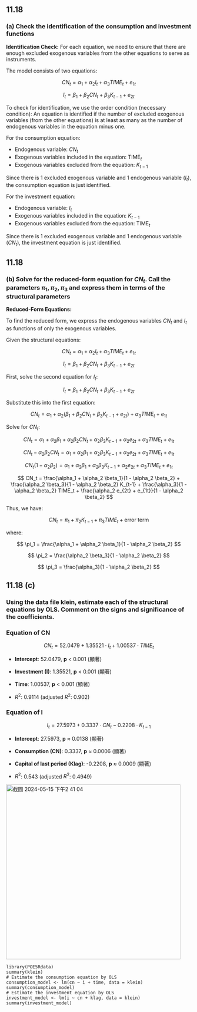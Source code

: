 ## 11.18 
### (a) Check the identification of the consumption and investment functions

**Identification Check:** For each equation, we need to ensure that there are enough excluded exogenous variables from the other equations to serve as instruments.

The model consists of two equations:

$$
CN_t = \alpha_1 + \alpha_2 I_t + \alpha_3 TIME_t + e_{1t}
$$

$$
I_t = \beta_1 + \beta_2 CN_t + \beta_3 K_{t-1} + e_{2t}
$$

To check for identification, we use the order condition (necessary condition): An equation is identified if the number of excluded exogenous variables (from the other equations) is at least as many as the number of endogenous variables in the equation minus one.

For the consumption equation:

-   Endogenous variable: $CN_t$
-   Exogenous variables included in the equation: $\text{TIME}_t$
-   Exogenous variables excluded from the equation: $K_{t-1}$

Since there is 1 excluded exogenous variable and 1 endogenous variable ($I_t$), the consumption equation is just identified.

For the investment equation:

-   Endogenous variable: $I_t$
-   Exogenous variables included in the equation: $K_{t-1}$
-   Exogenous variables excluded from the equation: $\text{TIME}_t$

Since there is 1 excluded exogenous variable and 1 endogenous variable ($CN_t$), the investment equation is just identified.

## 11.18 
### (b) Solve for the reduced-form equation for $CN_t$. Call the parameters $\pi_1, \pi_2, \pi_3$ and express them in terms of the structural parameters

**Reduced-Form Equations:**

To find the reduced form, we express the endogenous variables $CN_t$ and $I_t$ as functions of only the exogenous variables.

Given the structural equations:

$$
CN_t = \alpha_1 + \alpha_2 I_t + \alpha_3 TIME_t + e_{1t}
$$

$$
I_t = \beta_1 + \beta_2 CN_t + \beta_3 K_{t-1} + e_{2t}
$$

First, solve the second equation for $I_t$:

$$
I_t = \beta_1 + \beta_2 CN_t + \beta_3 K_{t-1} + e_{2t}
$$

Substitute this into the first equation:

$$
CN_t = \alpha_1 + \alpha_2 (\beta_1 + \beta_2 CN_t + \beta_3 K_{t-1} + e_{2t}) + \alpha_3 TIME_t + e_{1t}
$$

Solve for $CN_t$:

$$
CN_t = \alpha_1 + \alpha_2 \beta_1 + \alpha_2 \beta_2 CN_t + \alpha_2 \beta_3 K_{t-1} + \alpha_2 e_{2t} + \alpha_3 TIME_t + e_{1t}
$$

$$
CN_t - \alpha_2 \beta_2 CN_t = \alpha_1 + \alpha_2 \beta_1 + \alpha_2 \beta_3 K_{t-1} + \alpha_2 e_{2t} + \alpha_3 TIME_t + e_{1t}
$$

$$
CN_t (1 - \alpha_2 \beta_2) = \alpha_1 + \alpha_2 \beta_1 + \alpha_2 \beta_3 K_{t-1} + \alpha_2 e_{2t} + \alpha_3 TIME_t + e_{1t}
$$

$$
CN_t = \frac{\alpha_1 + \alpha_2 \beta_1}{1 - \alpha_2 \beta_2} + \frac{\alpha_2 \beta_3}{1 - \alpha_2 \beta_2} K_{t-1} + \frac{\alpha_3}{1 - \alpha_2 \beta_2} TIME_t + \frac{\alpha_2 e_{2t} + e_{1t}}{1 - \alpha_2 \beta_2}
$$

Thus, we have:

$$
CN_t = \pi_1 + \pi_2 K_{t-1} + \pi_3 TIME_t + \text{error term}
$$

where:

$$
\pi_1 = \frac{\alpha_1 + \alpha_2 \beta_1}{1 - \alpha_2 \beta_2}
$$

$$
\pi_2 = \frac{\alpha_2 \beta_3}{1 - \alpha_2 \beta_2}
$$

$$
\pi_3 = \frac{\alpha_3}{1 - \alpha_2 \beta_2}
$$

## 11.18 (c)
### Using the data file klein, estimate each of the structural equations by OLS. Comment on the signs and significance of the coefficients.


### Equation of CN

$$
CN_t = 52.0479 + 1.35521 \cdot I_t + 1.00537 \cdot TIME_t
$$

-   **Intercept**: 52.0479, **p** \< 0.001 (顯著)

-   **Investment (I)**: 1.35521, **p** \< 0.001 (顯著)

-   **Time**: 1.00537, **p** \< 0.001 (顯著)

-   $R^2$: 0.9114 (adjusted $R^2$: 0.902)

### Equation of I

$$
I_t = 27.5973 + 0.3337 \cdot CN_t - 0.2208 \cdot K_{t-1}
$$

-   **Intercept**: 27.5973, **p** ≈ 0.0138 (顯著)

-   **Consumption (CN)**: 0.3337, **p** ≈ 0.0006 (顯著)

-   **Capital of last period (Klag)**: -0.2208, **p** ≈ 0.0009 (顯著)

-   $R^2$: 0.543 (adjusted $R^2$: 0.4949)


<img width="474" alt="截圖 2024-05-15 下午2 41 04" src="https://github.com/HWTeng-Course/202402-Financial-Econometrics/assets/67742647/47cafaa3-46a5-43d1-8316-146462c3c780">

```{r}
library(POE5Rdata) 
summary(klein)
# Estimate the consumption equation by OLS 
consumption_model <- lm(cn ~ i + time, data = klein)
summary(consumption_model) 
# Estimate the investment equation by OLS 
investment_model <- lm(i ~ cn + klag, data = klein)
summary(investment_model)
```
